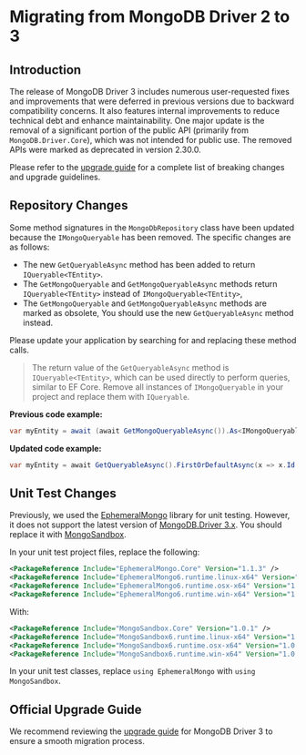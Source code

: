 # Migrating from MongoDB Driver 2 to 3

## Introduction

The release of MongoDB Driver 3 includes numerous user-requested fixes and improvements that were deferred in previous versions due to backward compatibility concerns. It also features internal improvements to reduce technical debt and enhance maintainability. One major update is the removal of a significant portion of the public API (primarily from `MongoDB.Driver.Core`), which was not intended for public use. The removed APIs were marked as deprecated in version 2.30.0.

Please refer to the [upgrade guide](https://www.mongodb.com/docs/drivers/csharp/current/upgrade/v3/) for a complete list of breaking changes and upgrade guidelines.

## Repository Changes

Some method signatures in the `MongoDbRepository` class have been updated because the `IMongoQueryable` has been removed.  The specific changes are as follows:

- The new `GetQueryableAsync` method has been added to return `IQueryable<TEntity>`.
- The `GetMongoQueryable` and `GetMongoQueryableAsync` methods return `IQueryable<TEntity>` instead of `IMongoQueryable<TEntity>`, 
- The `GetMongoQueryable` and `GetMongoQueryableAsync` methods are marked as obsolete, You should use the new `GetQueryableAsync` method instead.

Please update your application by searching for and replacing these method calls.

> The return value of the `GetQueryableAsync` method is `IQueryable<TEntity>`, which can be used directly to perform queries, similar to EF Core. Remove all instances of `IMongoQueryable` in your project and replace them with `IQueryable`.

**Previous code example:**

```csharp
var myEntity = await (await GetMongoQueryableAsync()).As<IMongoQueryable<MyEntity>>().FirstOrDefaultAsync(x => x.Id == id);
```

**Updated code example:**

```csharp
var myEntity = await GetQueryableAsync().FirstOrDefaultAsync(x => x.Id == id);
```

## Unit Test Changes

Previously, we used the [EphemeralMongo](https://github.com/asimmon/ephemeral-mongo) library for unit testing. However, it does not support the latest version of [MongoDB.Driver 3.x](https://github.com/mongodb/mongo-go-driver). You should replace it with [MongoSandbox](https://github.com/wassim-k/MongoSandbox).

In your unit test project files, replace the following:

```xml
<PackageReference Include="EphemeralMongo.Core" Version="1.1.3" />
<PackageReference Include="EphemeralMongo6.runtime.linux-x64" Version="1.1.3" Condition="$([MSBuild]::IsOSPlatform('Linux'))" />
<PackageReference Include="EphemeralMongo6.runtime.osx-x64" Version="1.1.3" Condition="$([MSBuild]::IsOSPlatform('OSX'))" />
<PackageReference Include="EphemeralMongo6.runtime.win-x64" Version="1.1.3" Condition="$([MSBuild]::IsOSPlatform('Windows'))" />
```

With:

```xml
<PackageReference Include="MongoSandbox.Core" Version="1.0.1" />
<PackageReference Include="MongoSandbox6.runtime.linux-x64" Version="1.0.1" Condition="$([MSBuild]::IsOSPlatform('Linux'))" />
<PackageReference Include="MongoSandbox6.runtime.osx-x64" Version="1.0.1" Condition="$([MSBuild]::IsOSPlatform('OSX'))" />
<PackageReference Include="MongoSandbox6.runtime.win-x64" Version="1.0.1" Condition="$([MSBuild]::IsOSPlatform('Windows'))" />
```

In your unit test classes, replace `using EphemeralMongo` with `using MongoSandbox`.

## Official Upgrade Guide

We recommend reviewing the [upgrade guide](https://www.mongodb.com/docs/drivers/csharp/current/upgrade/v3/) for MongoDB Driver 3 to ensure a smooth migration process.
